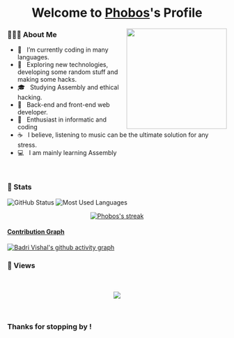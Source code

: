 <p align="center">
  <h1 align="center">Welcome to <a href="https://github.com/MrBlueBird2">Phobos</a>'s Profile</h1>
</p>

<img align='right' src="https://media.giphy.com/media/M9gbBd9nbDrOTu1Mqx/giphy.gif" width="230">

<p align="center">

<h3> 👨🏻‍💻 About Me </h3>

- 🔭 &nbsp; I’m currently coding in many languages.
- 🤔 &nbsp; Exploring new technologies, developing some random stuff and making some hacks.
- 🎓 &nbsp; Studying Assembly and ethical hacking.
- 💼 &nbsp; Back-end and front-end web developer.
- 🌱 &nbsp; Enthusiast in informatic and coding
- ☕ &nbsp; I believe, listening to music can be the ultimate solution for any stress. 
- 💻 &nbsp; I am mainly learning Assembly

</p>

<br>

<h3>🥋 Stats</h3>

<img src="https://github-readme-stats.vercel.app/api?username=0xphobos&count_private=true&show_icons=true&theme=great-gatsby" alt="GitHub Status"/>



<img src = "https://github-readme-stats.vercel.app/api/top-langs/?username=0xphobos&show_icons=true&layout=compact&theme=great-gatsby" alt="Most Used Languages">



<p align="center">
    <a href="https://github.com/0xPhobos/github-readme-streak-stats">
        <img title="🔥 Get streak stats for your profile at git.io/streak-stats" alt="Phobos's streak" src="https://github-readme-streak-stats.herokuapp.com/?user=0xPhobos&theme=black-ice&hide_border=true&stroke=0000&background=060A0CD0"/>

#### Contribution Graph

[![Badri Vishal's github activity graph](https://activity-graph.herokuapp.com/graph?username=0xphobos&theme=react-dark)](https://github.com/MrBlueBird2/github-readme-activity-graph)


<h3> 👀 Views </h3>

<p align="center"> 
  <br>  <br>
  <img src="https://profile-counter.glitch.me/0xphobos/count.svg"/>
</p>

<br>

<h3>Thanks for stopping by !</h3>
